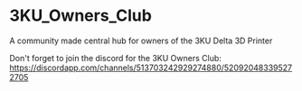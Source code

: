 # 3KU_Owners_Club
A community made central hub for owners of the 3KU Delta 3D Printer


Don't forget to join the discord for the 3KU Owners Club: https://discordapp.com/channels/513703242929274880/520920483395272705

